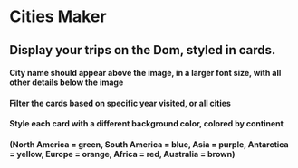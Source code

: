 # Cities Maker

## Display your trips on the Dom, styled in cards. 

#### City name should appear above the image, in a larger font size, with all other details below the image
#### Filter the cards based on specific year visited, or all cities
#### Style each card with a different background color, colored by continent 
#### (North America = green, South America = blue, Asia = purple, Antarctica = yellow, Europe = orange, Africa = red, Australia = brown)

